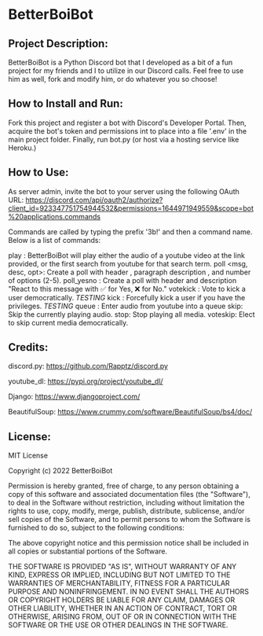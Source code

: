 # BetterBoiBot

## Project Description:

BetterBoiBot is a Python Discord bot that I developed as a bit of a fun project
for my friends and I to utilize in our Discord calls. Feel free to use him as
well, fork and modify him, or do whatever you so choose!

## How to Install and Run:
Fork this project and register a bot with Discord's Developer Portal. Then, acquire the bot's token and permissions int to place into a file '.env' in the
main project folder. Finally, run bot.py (or host via a hosting service like Heroku.)

## How to Use:
As server admin, invite the bot to your server using the following OAuth URL:
https://discord.com/api/oauth2/authorize?client_id=923347751754944532&permissions=1644971949559&scope=bot%20applications.commands

Commands are called by typing the prefix '3b!' and then a command name. Below is
a list of commands:

play <url or search term>: BetterBoiBot will play either the audio of a youtube video at the link provided, or the first search from youtube for that search term.
poll <msg, desc, opt>: Create a poll with header <msg>, paragraph description <desc>, and number of options <opt> (2-5).
poll_yesno <msg>: Create a poll with header <msg> and description "React to this message with ✅ for Yes, ❌ for No."
votekick <user>: Vote to kick a user democratically. *TESTING*
kick <user>: Forcefully kick a user if you have the privileges. *TESTING*
queue <url>: Enter audio from youtube into a queue
skip: Skip the currently playing audio.
stop: Stop playing all media.
voteskip: Elect to skip current media democratically.

## Credits:
discord.py: https://github.com/Rapptz/discord.py

youtube_dl: https://pypi.org/project/youtube_dl/

Django: https://www.djangoproject.com/

BeautifulSoup: https://www.crummy.com/software/BeautifulSoup/bs4/doc/


## License:
MIT License

Copyright (c) 2022 BetterBoiBot

Permission is hereby granted, free of charge, to any person obtaining a copy
of this software and associated documentation files (the "Software"), to deal
in the Software without restriction, including without limitation the rights
to use, copy, modify, merge, publish, distribute, sublicense, and/or sell
copies of the Software, and to permit persons to whom the Software is
furnished to do so, subject to the following conditions:

The above copyright notice and this permission notice shall be included in all
copies or substantial portions of the Software.

THE SOFTWARE IS PROVIDED "AS IS", WITHOUT WARRANTY OF ANY KIND, EXPRESS OR
IMPLIED, INCLUDING BUT NOT LIMITED TO THE WARRANTIES OF MERCHANTABILITY,
FITNESS FOR A PARTICULAR PURPOSE AND NONINFRINGEMENT. IN NO EVENT SHALL THE
AUTHORS OR COPYRIGHT HOLDERS BE LIABLE FOR ANY CLAIM, DAMAGES OR OTHER
LIABILITY, WHETHER IN AN ACTION OF CONTRACT, TORT OR OTHERWISE, ARISING FROM,
OUT OF OR IN CONNECTION WITH THE SOFTWARE OR THE USE OR OTHER DEALINGS IN THE
SOFTWARE.
